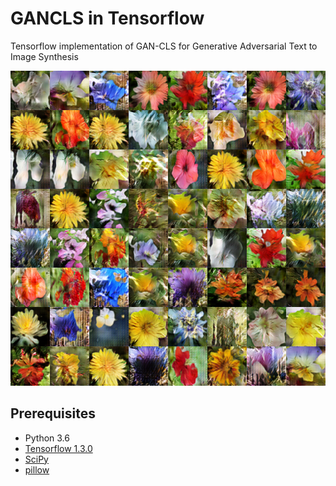 # GANCLS in Tensorflow

Tensorflow implementation of GAN-CLS for Generative Adversarial Text to Image Synthesis

![alt tag](./images/GANCLS_flowers.png)

## Prerequisites

- Python 3.6
- [Tensorflow 1.3.0](https://github.com/tensorflow/tensorflow/tree/r0.12)
- [SciPy](http://www.scipy.org/install.html)
- [pillow](https://github.com/python-pillow/Pillow)

